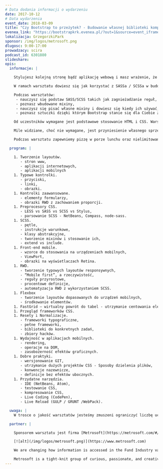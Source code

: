 ```yaml
---
# Data dodania informacji o wydarzeniu
date: 2017-10-12
# Data wydarzenia
event_date: 2018-03-09
title: "Czy Bootstrap to przeżytek? - Budowanie własnej biblioteki komponentów UI z wykorzystaniem SASS/SCSS"
evenea_link: "https://bootstrapkrk.evenea.pl/?out=1&source=event_iframe"
lokalizacja: GrzegorzkiPark
sponsor: /img/logos/metrosoft.png
dlugosc: 9:00-17:00
prowadzacy: scira
podcast_id: 6301880
slideshare:
opis:
  informacje: |

    Stylujesz kolejną stronę bądź aplikację webową i masz wrażenie, że N-ty raz robisz to samo? Bootstrap Ci nie leży, a grafik tak zaszalał z kontrolkami UI, że i tak trzeba to robić od podstaw? A może po prostu CSS przestaje Ci wystarczać?

    W ramach warsztatu dowiesz się jak korzystać z SASSa / SCSSa w budowie interfejsu użytkownika. Jakie techniki i metody zastosować w danym projekcie, aby pisać wydajnie i czytelnie. Które elementy HTMLa dają się bez problemu stylować, a walkę z którymi lepiej sobie darować?

    Podczas warsztatów:
     - nauczysz się podstaw SASS/SCSS takich jak zagnieżadżanie reguł, rozszerzanie klas,
     - poznasz wbudowane mixiny,
     - nauczysz się pisać własne mixiny i dowiesz się kiedy ich używać,
     - poznasz sztuczki dzięki którym Bootstrap stanie się dla Ciebie zbędny.

    Od uczestników wymagane jest podstawowe stosowanie HTML i CSS. Warsztaty skierowane są dla osób, które chciałyby poznać możliwości SASSa/SCSSa oraz tworzenia layoutów stron i aplikacji internetowych. Uczestnicy w trakcie zajęć korzystają z własnego sprzętu (do wygodnego korzystania z HTMLa, CSSa i SASSa wystarczy właściwie każdy komputer z systemem Windows, OSX lub Linux - wymagane GUI :)

    Mile widziane, choć nie wymagane, jest przyniesienie własnego sprzętu mobilnego (telefon / tablet), na którym będzie można testować tworzone layouty, efekty - alternatywą jest użycie WebDeveloper tools z Chrome, ale wiąże się to z pewnymi ograniczeniami.

    Podczas warsztatu zapewniemy pizzę w porze lunchu oraz nielimitowany dostęp do kawy, herbaty i wody.

  program: |

    1. Tworzenie layoutów.
       - stron www,
       - aplikacji internetowych,
       - aplikacji mobilnych
    1. Typowe kontrolki.
       - przyciski,
       - linki,
       - obrazki.
    1. Kontrolki zaawansowane.
       - elementy formularzy,
       - obrazki RWD z zachowaniem proporcji.
    1. Preprocesory CSS.
       - LESS vs SASS vs SCSS vs Stylus,
       - parsowanie SCSS - NetBeans, Compass, node-sass.
    1. SCSS.
       - pętle,
       - instrukcje warunkowe,
       - klasy abstrakcyjne,
       - tworzenie mixinów i stosowanie ich,
       - extend vs include.
    1. Front-end mobile.
       - wzorce do stosowania na urządzeniach mobilnych,
       - ViewPort,
       - obrazki na wyświetlaczach Retina.
    1. RWD.
       - tworzenie typowych layoutów responsywnych,
       - “Mobile first”, a rzeczywistość,
       - reguły przyrostowe,
       - procentowe definicje,
       - automatyzacja RWD z wykorzystaniem SCSS.
    1. Flexbox
       - tworzenie layoutów dopasowanych do urządzeń mobilnych,
       - środkowanie elementów.
    1. FastGrid – wirtualny powrót do tabel - utrzymanie centowania elementów.
    1. Przegląd frameworków CSS.
    1. Resety i Normalizacje.
       - frameworki typograficzne,
       - pełne frameworki,
       - biblioteki do konkretnych zadań,
       - zbiory hacków.
    1. Wydajność w aplikacjach mobilnych.
       - rendering,
       - operacje na DOM,
       - zasobożerność efektów graficznych.
    1. Dobre praktyki.
       - wersjonowanie GIT,
       - utrzymanie dużych projektów CSS - Sposoby dzielenia plików,
       - konwencje nazewnicze,
       - definicje bez efektów ubocznych.
    1. Przydatne narzędzia.
       - IDE (NetBeans, Atom),
       - testowanie CSS,
       - kompresowanie CSS,
       - Live Coding (CodePen),
       - Live Reload (GULP / GRUNT /WebPack).

  uwaga: |
    W trosce o jakość warsztatów jesteśmy zmuszeni ograniczyć liczbę uczestników. **Kwalifikacja odbywa się na podstawie odpowiedzi udzielonych w formularzu zgłoszeniowym oraz - w dalszym kroku - kolejności zgłoszeń.** Potwierdzenie udziału w warsztatach wraz z instrukcją przygotowania środowiska otrzymasz najpóźniej na 7 dni przed planowaną datą wydarzenia.

  partner: |

    Sponsorem warsztatu jest firma [Metrosoft](https://metrosoft.com/#/).

    [![alt](/img/logos/metrosoft.png)](https://www.metrosoft.com)

    We are changing how information is accessed in the Fund Industry value chain. By combining applicable leading edge technology with our knowledge and creativity, we are simplifying and automating business processes to reduce cost of investing and increase transparency. We are adding value globally.

    Metrosoft is a tight-knit group of curious, passionate, and creative professionals. We are open and collaborative. We use our collective industry experience and superior technical expertise to create compelling solutions on the Fundsphere® platform. We question everything.
---
```

